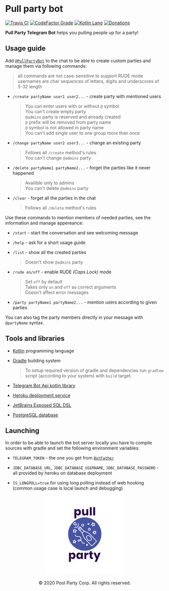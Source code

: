 # Pull party bot

[![Travis CI](https://img.shields.io/travis/com/pool-party/pull-party-bot?logo=travis)](https://travis-ci.com/pool-party/pull-party-bot)
[![CodeFactor Grade](https://img.shields.io/codefactor/grade/github/pool-party/pull-party-bot?logo=codefactor)](https://www.codefactor.io/repository/github/pool-party/pull-party-bot)
[![Kotlin Lang](https://img.shields.io/github/languages/top/pool-party/pull-party-bot?logo=kotlin)](https://kotlinlang.org)
[![Donations](https://img.shields.io/badge/buy_me_a-coffee-orange?logo=buy-me-a-coffee)](https://www.buymeacoffee.com/poolparty)

**Pull Party Telegram Bot** helps you pulling people up for a party!

## Usage guide

Add [`@PullPartyBot`](https://t.me/PullPartyBot) to the chat to be able to create custom parties and manage them via following commands:

> all commands are not case-sensitive to support RUDE mode \
> usernames are char sequences of letters, digits and underscores of 5-32 length

+ `/create partyName user1 user2...` - create party with mentioned users

    > You can enter users with or without `@` symbol \
    You can't create empty party \
    `@admins` party is reserved and already created \
    `@` prefix will be removed from party name \
    `@` symbol is not allowed in party name \
    You can't add single user to one group more than once

+ `/change partyName user2 user3...` - change an existing party

    > Follows all `/create` method's rules \
    You can't change `@admins` party


+ `/delete partyName1 partyName2...` - forget the parties like it never happened

    > Availible only to admins \
    You can't delete `@admins` party

+ `/clear` - forget all the parties in the chat

    > Follows all `/delete` method's rules

Use these commands to mention members of needed parties, see the information and manage appereance:

+ `/start` - start the conversation and see welcoming message

+ `/help` - ask for a short usage guide

+ `/list` - show all the created parties

    > Doesn't show `@admins` party

+ `/rude on/off` - enable RUDE _(Caps Lock)_ mode

    > Set `off` by default \
    Takes only `on` and `off` as correct arguments \
    Doesn't affect error messages

+ `/party partyName1 partyName2...` - mention users according to given parties

You can also tag the party members directly in your message with `@partyName` syntax.

## Tools and libraries

+ [Kotlin](https://kotlinlang.org) programming language

+ [Gradle](https://gradle.org) building system

    > To setup required version of gradle and dependencies run `gradlew` script (according to your system) with `build` target.

+ [Telegram Bot Api kotlin library](https://github.com/elbekD/kt-telegram-bot)

+ [Heroku deployment service](https://www.heroku.com)

+ [JetBrains Exposed SQL DSL](https://github.com/JetBrains/Exposed)

+ [PostgreSQL database](https://www.postgresql.org)

## Launching

In order to be able to launch the bot server locally you have to compile sources with gradle and set the following environment variables:

+ `TELEGRAM_TOKEN` - the one you get from [`BotFather`](https://t.me/BotFather)

+ `JDBC_DATABASE_URL`, `JDBC_DATABASE_USERNAME`, `JDBC_DATABASE_PASSWORD` - all provided by heroku on database deployment

+ `IS_LONGPOLL=true` for using long polling instead of web hooking (common usage case is local launch and debugging)


<div align="center">
    <img src="assets/logo-white-no_boarders.png" width=50%>
<div>
<p align="center">© 2020 Pool Party Corp. All rights reserved.</p>
